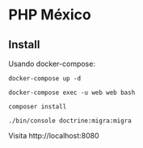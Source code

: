 # PHP México

## Install

Usando docker-compose:

`docker-compose up -d`

`docker-compose exec -u web web bash`

`composer install`

`./bin/console doctrine:migra:migra`

Visita http://localhost:8080
